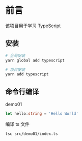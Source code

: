 # 前言

该项目用于学习 TypeScript

## 安装

```bash
# 全局安装
yarn global add typescript

# 项目安装
yarn add typescript
```

## 命令行编译

demo01
```typescript
let hello:string = 'Hello World'
```
编译 ts 文件
```bash
tsc src/demo01/index.ts
```

